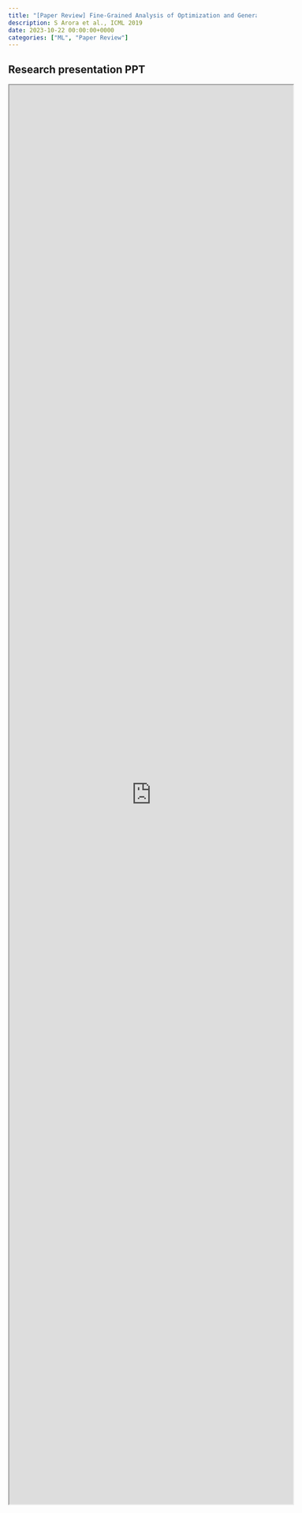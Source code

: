 ```yaml
---
title: "[Paper Review] Fine-Grained Analysis of Optimization and Generalization for Overparameterized Two-Layer NNs​" 
description: S Arora et al., ICML 2019
date: 2023-10-22 00:00:00+0000
categories: ["ML", "Paper Review"]
---
```



## Research presentation PPT 

<iframe src="https://kaistackr-my.sharepoint.com/personal/krait_kaist_ac_kr/_layouts/15/Doc.aspx?sourcedoc={7edc1c19-cd14-42bd-b3ee-b3d44ee5190b}&amp;action=embedview&amp;wdAr=1.7777777777777777" style="display:block; width:60vw; height: 72vh"></iframe>
